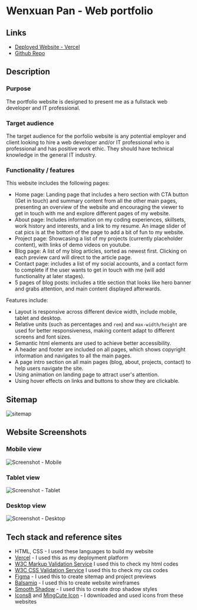 # Wenxuan Pan - Web portfolio

## Links

- [Deployed Website - Vercel](https://wenxuan-pan.vercel.app)
- [Github Repo](https://github.com/wenxuan-pan/WenxuanPan_T1A2)

## Description

### Purpose

The portfolio website is designed to present me as a fullstack web developer and IT professional.

### Target audience

The target audience for the porfolio website is any potential employer and client looking to hire a web developer and/or IT professional who is professional and has positive work ethic. They should have technical knowledge in the general IT industry.

### Functionality / features

This website includes the following pages:

- Home page: Landing page that includes a hero section with CTA button (Get in touch) and summary content from all the other main pages, presenting an overview of the website and encouraging the viewer to get in touch with me and explore different pages of my website.
- About page: Includes information on my coding experiences, skillsets, work history and interests, and a link to my resume. An image slider of cat pics is at the bottom of the page to add a bit of fun to my website.
- Project page: Showcasing a list of my projects (currently placeholder content), with links of demo videos on youtube.
- Blog page: A list of my blog articles, sorted as newest first. Clicking on each preview card will direct to the article page.
- Contact page: includes a list of my social accounts, and a contact form to complete if the user wants to get in touch with me (will add functionality at later stages).
- 5 pages of blog posts: includes a title section that looks like hero banner and grabs attention, and main content displayed afterwards.

Features include:

- Layout is responsive across different device width, include mobile, tablet and desktop.
- Relative units (such as percentages and `rem`) and `max-width/height` are used for better responsiveness, making content adapt to different screens and font sizes.
- Semantic html elements are used to achieve better accessibility.
- A header and footer are included on all pages, which shows copyright information and navigates to all the main pages.
- A page intro section on all main pages (blog, about, projects, contact) to help users navigate the site.
- Using animation on landing page to attract user's attention.
- Using hover effects on links and buttons to show they are clickable.

## Sitemap

![sitemap](docs/Sitemap.png)

## Website Screenshots

### Mobile view

![Screenshot - Mobile](docs/Screenshots/mobile-view.png)

### Tablet view

![Screenshot - Tablet](docs/Screenshots/tablet-view.png)

### Desktop view

![Screenshot - Desktop](docs/Screenshots/desktop-view.png)

## Tech stack and reference sites

- HTML, CSS - I used these languages to build my website
- [Vercel](https://vercel.com/) - I used this as my deployment platform
- [W3C Markup Validation Service](https://validator.w3.org/#validate_by_input) I used this to check my html codes
- [W3C CSS Validation Service](https://jigsaw.w3.org/css-validator/#validate_by_input) I used this to check my css codes
- [Figma](https://www.figma.com/) - I used this to create sitemap and project previews
- [Balsamiq](https://balsamiq.cloud/) - I used this to create website wireframes
- [Smooth Shadow](https://shadows.brumm.af/) - I used this to create drop shadow styles
- [Icons8](https://icons8.com/) and [MingCute Icon](https://www.mingcute.com/) - I downloaded and used icons from these websites
